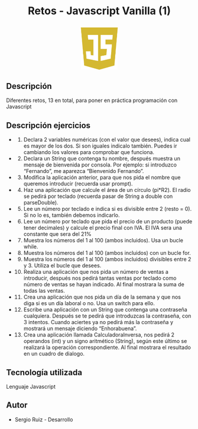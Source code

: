 # <p align="center"> Retos - Javascript Vanilla (1) #

<p align="center"><img src="./images/js.png" width="100"> 

## Descripción ##

Diferentes retos, 13 en total, para poner en práctica programación con Javascript

## Descripción ejercicios ##

* 1. Declara 2 variables numéricas (con el valor que desees), indica cual es mayor de los dos. Si son iguales indicalo también. Puedes ir cambiando los valores para comprobar que funciona.

* 2. Declara un String que contenga tu nombre, después muestra un mensaje de bienvenida por consola. Por ejemplo: si introduzco “Fernando”, me aparezca “Bienvenido Fernando”.

* 3. Modifica la aplicación anterior, para que nos pida el nombre que queremos introducir (recuerda usar prompt).

* 4. Haz una aplicación que calcule el área de un círculo (pi*R2). El radio se pedirá por teclado (recuerda pasar de String a double con parseDouble).

* 5. Lee un número por teclado e indica si es divisible entre 2 (resto = 0). Si no lo es, también debemos indicarlo.

* 6. Lee un número por teclado que pida el precio de un producto (puede tener decimales) y calcule el precio final con IVA. El IVA sera una constante que sera del 21%

* 7. Muestra los números del 1 al 100 (ambos incluidos). Usa un bucle while.

* 8. Muestra los números del 1 al 100 (ambos incluidos) con un bucle for.

* 9. Muestra los números del 1 al 100 (ambos incluidos) divisibles entre 2 y 3. Utiliza el bucle que desees.

* 10. Realiza una aplicación que nos pida un número de ventas a introducir, después nos pedirá tantas ventas por teclado como número de ventas se hayan indicado. Al final mostrara la suma de todas las ventas.

* 11. Crea una aplicación que nos pida un día de la semana y que nos diga si es un día laboral o no. Usa un switch para ello.

* 12. Escribe una aplicación con un String que contenga una contraseña cualquiera.
Después se te pedirá que introduzcas la contraseña, con 3 intentos. Cuando aciertes ya no pedirá más la contraseña y mostrará un mensaje diciendo “Enhorabuena”.

* 13. Crea una aplicación llamada CalculadoraInversa, nos pedirá 2 operandos (int) y un signo aritmético (String), según este último se realizará la operación correspondiente. Al final mostrara el resultado en un cuadro de dialogo.



## Tecnología utilizada  ##

Lenguaje Javascript

## Autor ##

  * Sergio Ruiz - Desarrollo